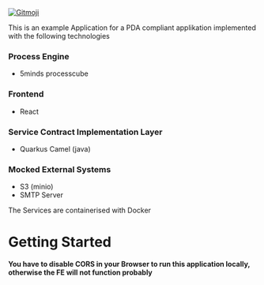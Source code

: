 <a href="https://gitmoji.dev">
  <img
    src="https://img.shields.io/badge/gitmoji-%20😜%20😍-FFDD67.svg?style=flat-square"
    alt="Gitmoji"
  />
</a>


This is an example Application for a PDA compliant applikation implemented with the following technologies
### Process Engine
- 5minds processcube
### Frontend
- React 
### Service Contract Implementation Layer
- Quarkus Camel (java)
### Mocked External Systems 
- S3 (minio)
- SMTP Server

The Services are containerised with Docker

# Getting Started

**You have to disable CORS in your Browser to run this application locally, otherwise the FE will not function probably**


